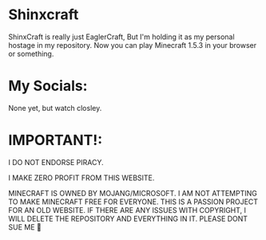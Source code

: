 # Shinxcraft
ShinxCraft is really just EaglerCraft, But I'm holding it as my personal hostage in my repository. Now you can play Minecraft 1.5.3 in your browser or something.
# My Socials:
None yet, but watch closley.
# IMPORTANT!:
I DO NOT ENDORSE PIRACY.

I MAKE ZERO PROFIT FROM THIS WEBSITE.

MINECRAFT IS OWNED BY MOJANG/MICROSOFT. I AM NOT ATTEMPTING TO MAKE MINECRAFT FREE FOR EVERYONE. THIS IS A PASSION PROJECT FOR AN OLD WEBSITE.
IF THERE ARE ANY ISSUES WITH COPYRIGHT, I WILL DELETE THE REPOSITORY AND EVERYTHING IN IT.
PLEASE DONT SUE ME 🙏
